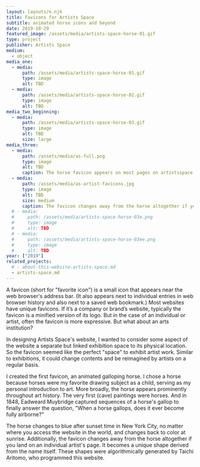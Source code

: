 ```yaml
---
layout: layouts/e.njk
title: Favicons for Artists Space
subtitle: animated horse icons and beyond
date: 2019-10-29
featured_image: /assets/media/artists-space-horse-01.gif
type: project
publisher: Artists Space
medium:
  - object
media_one:
  - media:
      path: /assets/media/artists-space-horse-01.gif
      type: image
      alt: TBD
  - media:
      path: /assets/media/artists-space-horse-02.gif
      type: image
      alt: TBD
media_two_beginning:
  - media:
      path: /assets/media/artists-space-horse-03.gif
      type: image
      alt: TBD
      size: large
media_three:
  - media:
      path: /assets/media/as-full.png
      type: image
      alt: TBD
      caption: The horse favicon appears on most pages on artistsspace.org. Its colors are mirrored on the default background of all images on the site before they load.
  - media:
      path: /assets/media/as-artist-favicons.jpg
      type: image
      alt: TBD
      size: medium
      caption: The favicon changes away from the horse altogether if you land on an individual artist's page. It becomes a unique shape derived from the name itself. These shapes were algorithmically generated by Taichi Aritomo, who programmed this website.
  # - media:
  #     path: /assets/media/artists-space-horse-03e.png
  #     type: image
  #     alt: TBD
  # - media:
  #     path: /assets/media/artists-space-horse-03ee.png
  #     type: image
  #     alt: TBD
year: ["2019"]
related_projects:
  # - about-this-website-artists-space.md
  - artists-space.md
---
```


A favicon (short for "favorite icon") is a small icon that appears near the web browser's address bar. (It also appears next to individual entries in web browser history and also next to a saved web bookmark.) Most websites have unique favicons. If it’s a company or brand’s website, typically the favicon is a minified version of its logo. But in the case of an individual or artist, often the favicon is more expressive. But what about an arts institution?

In designing Artists Space's website, I wanted to consider some aspect of the website a separate but linked exhibition space to its physical location. So the favicon seemed like the perfect "space" to exhibit artist work. Similar to exhibitions, it could change contents and be reimagined by artists on a regular basis.

I created the first favicon, an animated galloping horse. I chose a horse because horses were my favorite drawing subject as a child, serving as my personal introduction to art. More broadly, the horse appears prominently throughout art history. The very first (cave) paintings were horses. And in 1848, Eadweard Muybridge captured sequences of a horse's gallop to finally answer the question, "When a horse gallops, does it ever become fully airborne?"

The horse changes to blue after sunset time in New York City, no matter where you access the website in the world, and changes back to color at sunrise. Additionally, the favicon changes away from the horse altogether if you land on an individual artist's page. It becomes a unique shape derived from the name itself. These shapes were algorithmically generated by Taichi Aritomo, who programmed this website.
